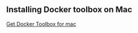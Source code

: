 ## Installing Docker toolbox on Mac

[Get Docker Toolbox for mac](https://docs.docker.com/toolbox/toolbox_install_mac/)

## 